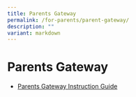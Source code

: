 ```yaml
---
title: Parents Gateway
permalink: /for-parents/parent-gateway/
description: ""
variant: markdown
---
```

# **Parents Gateway**
  

* [Parents Gateway Instruction Guide](/files/Technical%20Matters/Instructions%20to%20parents%20to%20On-board%20Parents%20Gateway.pdf)